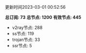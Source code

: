 更新时间2023-03-01 00:52:56

**总订阅: 73**
**总节点: 1200**
**有效节点: 445**
- v2ray节点: 288
- ss节点: 119
- trojan节点: 33
- ssr节点: 5
